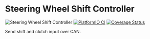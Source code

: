 # Steering Wheel Shift Controller

![Steering Wheel Shift Controller](https://github.com/user-attachments/assets/c296a28e-f8c9-410c-88e6-9a64059983fc)
[![PlatformIO CI](https://github.com/SpecialMatrix/steering-wheel-shift-controller/actions/workflows/platformio_ci.yml/badge.svg)](https://github.com/SpecialMatrix/steering-wheel-shift-controller/actions/workflows/platformio_ci.yml/badge.svg)
[![Coverage Status](https://coveralls.io/repos/github/SpecialMatrix/steering-wheel-shift-controller/badge.svg?branch=main)](https://coveralls.io/github/SpecialMatrix/steering-wheel-shift-controller?branch=main)

Send shift and clutch input over CAN.
